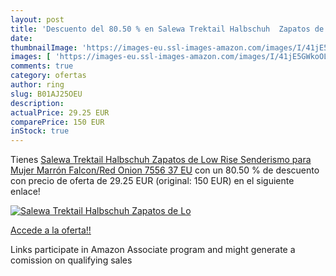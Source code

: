 ```yaml
---
layout: post
title: 'Descuento del 80.50 % en Salewa Trektail Halbschuh  Zapatos de Lo'
date: 
thumbnailImage: 'https://images-eu.ssl-images-amazon.com/images/I/41jE5GWkoOL._SL200_.jpg'
images: [ 'https://images-eu.ssl-images-amazon.com/images/I/41jE5GWkoOL._SL200_.jpg' ]
comments: true
category: ofertas
author: ring
slug: B01AJ25OEU
description:
actualPrice: 29.25 EUR
comparePrice: 150 EUR
inStock: true
---
```


Tienes [Salewa Trektail Halbschuh  Zapatos de Low Rise Senderismo para Mujer  Marrón  Falcon/Red Onion 7556   37 EU](https://www.amazon.es/dp/B01AJ25OEU/?tag=tolees-21) con un 80.50 % de descuento con precio de oferta de 29.25 EUR (original: 150 EUR) en el siguiente enlace!

[![Salewa Trektail Halbschuh  Zapatos de Lo](https://images-eu.ssl-images-amazon.com/images/I/41jE5GWkoOL._SL200_.jpg)](https://www.amazon.es/dp/B01AJ25OEU/?tag=tolees-21)

[Accede a la oferta!!](https://www.amazon.es/dp/B01AJ25OEU/?tag=tolees-21)

Links participate in Amazon Associate program and might generate a comission on qualifying sales


